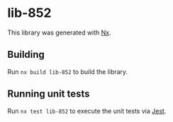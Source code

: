 # lib-852

This library was generated with [Nx](https://nx.dev).

## Building

Run `nx build lib-852` to build the library.

## Running unit tests

Run `nx test lib-852` to execute the unit tests via [Jest](https://jestjs.io).

